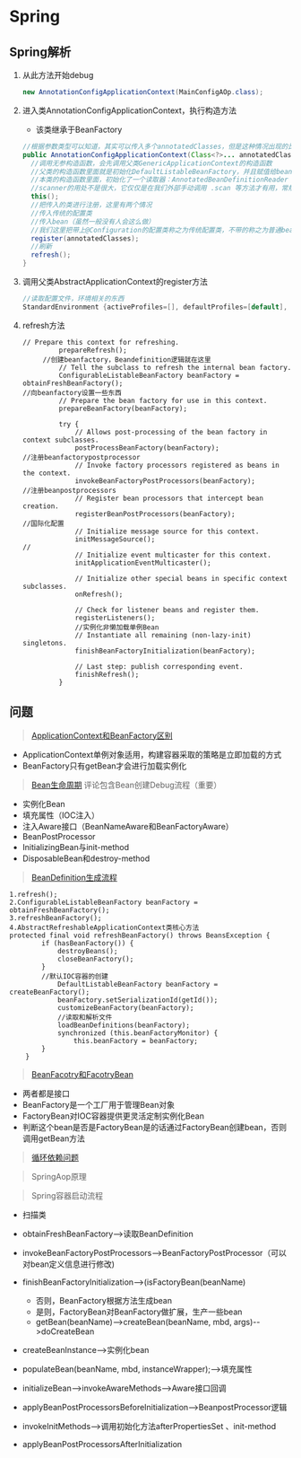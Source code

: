 # Spring

## Spring解析

1. 从此方法开始debug

   ```java
   new AnnotationConfigApplicationContext(MainConfigAOp.class);
   ```

2. 进入类AnnotationConfigApplicationContext，执行构造方法

   * 该类继承于BeanFactory

   ```java
   //根据参数类型可以知道，其实可以传入多个annotatedClasses，但是这种情况出现的比较少
   public AnnotationConfigApplicationContext(Class<?>... annotatedClasses) {
     //调用无参构造函数，会先调用父类GenericApplicationContext的构造函数
     //父类的构造函数里面就是初始化DefaultListableBeanFactory，并且赋值给beanFactory
     //本类的构造函数里面，初始化了一个读取器：AnnotatedBeanDefinitionReader read，一个扫描器ClassPathBeanDefinitionScanner scanner
     //scanner的用处不是很大，它仅仅是在我们外部手动调用 .scan 等方法才有用，常规方式是不会用到scanner对象的
     this();
     //把传入的类进行注册，这里有两个情况
     //传入传统的配置类
     //传入bean（虽然一般没有人会这么做）
     //我们这里把带上@Configuration的配置类称之为传统配置类，不带的称之为普通bean
     register(annotatedClasses);
     //刷新
     refresh();
   }
   ```

3. 调用父类AbstractApplicationContext的register方法

   ```java
   //读取配置文件，环境相关的东西
   StandardEnvironment {activeProfiles=[], defaultProfiles=[default], propertySources=[MapPropertySource {name='systemProperties'}, SystemEnvironmentPropertySource {name='systemEnvironment'}]}
   ```

4. refresh方法

   ```
   // Prepare this context for refreshing.
   			prepareRefresh();
   		//创建beanfactory，Beandefinition逻辑就在这里
   			// Tell the subclass to refresh the internal bean factory.
   			ConfigurableListableBeanFactory beanFactory = obtainFreshBeanFactory();
   //向beanfactory设置一些东西
   			// Prepare the bean factory for use in this context.
   			prepareBeanFactory(beanFactory);
   
   			try {
   				// Allows post-processing of the bean factory in context subclasses.
   				postProcessBeanFactory(beanFactory);
   //注册beanfactorypostprocessor
   				// Invoke factory processors registered as beans in the context.
   				invokeBeanFactoryPostProcessors(beanFactory);
   //注册beanpostprocessors
   				// Register bean processors that intercept bean creation.
   				registerBeanPostProcessors(beanFactory);
   //国际化配置
   				// Initialize message source for this context.
   				initMessageSource();
   //
   				// Initialize event multicaster for this context.
   				initApplicationEventMulticaster();
   
   				// Initialize other special beans in specific context subclasses.
   				onRefresh();
   
   				// Check for listener beans and register them.
   				registerListeners();
   				//实例化非懒加载单例Bean
   				// Instantiate all remaining (non-lazy-init) singletons.
   				finishBeanFactoryInitialization(beanFactory);
   
   				// Last step: publish corresponding event.
   				finishRefresh();
   			}
   ```



## 问题

> [ApplicationContext和BeanFactory区别](https://www.imooc.com/article/264722)

* ApplicationContext单例对象适用，构建容器采取的策略是立即加载的方式
* BeanFactory只有getBean才会进行加载实例化

> [Bean生命周期](https://www.zhihu.com/question/38597960)  评论包含Bean创建Debug流程（重要）

* 实例化Bean
* 填充属性（IOC注入）
* 注入Aware接口（BeanNameAware和BeanFactoryAware）
* BeanPostProcessor
* InitializingBean与init-method
* DisposableBean和destroy-method

> [BeanDefinition生成流程](https://www.jianshu.com/p/9dd8cf463faa)

```
1.refresh();
2.ConfigurableListableBeanFactory beanFactory = obtainFreshBeanFactory();
3.refreshBeanFactory();
4.AbstractRefreshableApplicationContext类核心方法
protected final void refreshBeanFactory() throws BeansException {
		if (hasBeanFactory()) {
			destroyBeans();
			closeBeanFactory();
		}
		//默认IOC容器的创建
			DefaultListableBeanFactory beanFactory = createBeanFactory();
			beanFactory.setSerializationId(getId());
			customizeBeanFactory(beanFactory);
			//读取和解析文件
			loadBeanDefinitions(beanFactory);
			synchronized (this.beanFactoryMonitor) {
				this.beanFactory = beanFactory;
		}
	}
```

> [BeanFacotry和FacotryBean](https://www.cnblogs.com/aspirant/p/9082858.html)

* 两者都是接口
* BeanFactory是一个工厂用于管理Bean对象
* FactoryBean对IOC容器提供更灵活定制实例化Bean
* 判断这个bean是否是FactoryBean是的话通过FactoryBean创建bean，否则调用getBean方法

> [循环依赖问题](https://zhuanlan.zhihu.com/p/73570365)



> SpringAop原理



> Spring容器启动流程

* 扫描类
* obtainFreshBeanFactory-->读取BeanDefinition
* invokeBeanFactoryPostProcessors-->BeanFactoryPostProcessor（可以对bean定义信息进行修改)
* finishBeanFactoryInitialization-->(isFactoryBean(beanName)
  * 否则，BeanFactory根据方法生成bean
  * 是则，FactoryBean对BeanFactory做扩展，生产一些bean
  * getBean(beanName)-->createBean(beanName, mbd, args)-->doCreateBean
* createBeanInstance-->实例化bean
* populateBean(beanName, mbd, instanceWrapper);-->填充属性
* initializeBean-->invokeAwareMethods-->Aware接口回调
* applyBeanPostProcessorsBeforeInitialization-->BeanpostProcessor逻辑
* invokeInitMethods-->调用初始化方法afterPropertiesSet 、init-method

* applyBeanPostProcessorsAfterInitialization